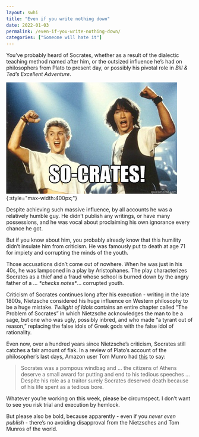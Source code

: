 ```yaml
---
layout: swhi
title: "Even if you write nothing down"
date: 2022-01-03
permalink: /even-if-you-write-nothing-down/
categories: ["Someone will hate it"]
---
```


You’ve probably heard of Socrates, whether as a result of the dialectic teaching method named after him, or the outsized influence he’s had on philosophers from Plato to present day, or possibly his pivotal role in _Bill & Ted’s Excellent Adventure_.

![bill and ted yelling "so-crates!"](/images/so-crates.jpg){:style="max-width:400px;"}

Despite achieving such massive influence, by all accounts he was a relatively humble guy. He didn’t publish any writings, or have many possessions, and he was vocal about proclaiming his own ignorance every chance he got.

But if you know about him, you probably already know that this humility didn’t insulate him from criticism. He was famously put to death at age 71 for impiety and corrupting the minds of the youth.

Those accusations didn’t come out of nowhere. When he was just in his 40s, he was lampooned in a play by Aristophanes. The play characterizes Socrates as a thief and a fraud whose school is burned down by the angry father of a … _\*checks notes\*_… corrupted youth.

Criticism of Socrates continues long after his execution - writing in the late 1800s, Nietzsche considered his huge influence on Western philosophy to be a huge mistake. _Twilight of Idols_ contains an entire chapter called “The Problem of Socrates” in which Nietzsche acknowledges the man to be a sage, but one who was ugly, possibly inbred, and who made “a tyrant out of reason,” replacing the false idols of Greek gods with the false idol of rationality.

Even now, over a hundred years since Nietzsche’s criticism, Socrates still catches a fair amount of flak. In a review of Plato’s account of the philosopher’s last days, Amazon user Tom Munro had [this](https://www.amazon.com/gp/customer-reviews/R16N6T62Q46H6H/ref=cm_cr_getr_d_rvw_ttl?ie=UTF8&ASIN=B07JBPSDXF) to say:

> Socrates was a pompous windbag and … the citizens of Athens deserve a small award for putting and end to his tedious speeches … Despite his role as a traitor surely Socrates deserved death because of his life spent as a tedious bore.

Whatever you’re working on this week, please be circumspect. I don’t want to see you risk trial and execution by hemlock.

But please also be bold, because apparently - even if you _never even publish_ \- there’s no avoiding disapproval from the Nietzsches and Tom Munros of the world.


